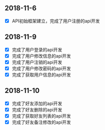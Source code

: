 ## 2018-11-6
- [x] API初始框架建立，完成了用户注册的api开发

## 2018-11-9
- [x] 完成了用户登录的api开发
- [x] 完成了用户修改信息的api开发
- [x] 完成了用户注销的api开发
- [x] 完成了用户修改密码的api开发
- [x] 完成了获取用户信息的api开发
## 2018-11-10
- [x] 完成了好友添加的api开发
- [x] 完成了好友删除的api开发
- [x] 完成了获取好友列表的api开发
- [x] 完成了好友备注修改的api开发
